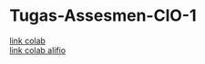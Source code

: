 # Tugas-Assesmen-ClO-1

[link colab](https://colab.research.google.com/drive/1cEwqyFrMWVUjpTPXySSiGyhYRD-VPtYX?usp=sharing#scrollTo=RkZXmxrLDBOl)\
[link colab alifio](https://colab.research.google.com/drive/1LXVfniGNggz96T34tdGeH4AlV_JhH_PZ#scrollTo=HUW34dala9c8)
